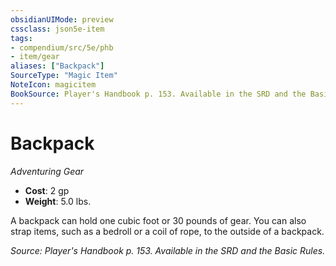 ```yaml
---
obsidianUIMode: preview
cssclass: json5e-item
tags:
- compendium/src/5e/phb
- item/gear
aliases: ["Backpack"]
SourceType: "Magic Item"
NoteIcon: magicitem
BookSource: Player's Handbook p. 153. Available in the SRD and the Basic Rules.
---
```

# Backpack
*Adventuring Gear*  

- **Cost**: 2 gp
- **Weight**: 5.0 lbs.

A backpack can hold one cubic foot or 30 pounds of gear. You can also strap items, such as a bedroll or a coil of rope, to the outside of a backpack.

*Source: Player's Handbook p. 153. Available in the SRD and the Basic Rules.*